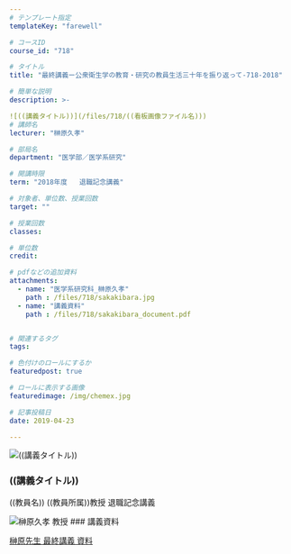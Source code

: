 ```yaml
---
# テンプレート指定
templateKey: "farewell"

# コースID
course_id: "718"

# タイトル
title: "最終講義ー公衆衛生学の教育・研究の教員生活三十年を振り返って-718-2018"

# 簡単な説明
description: >-

![((講義タイトル))](/files/718/((看板画像ファイル名))) 
# 講師名
lecturer: "榊原久孝"

# 部局名
department: "医学部／医学系研究"

# 開講時限
term: "2018年度	退職記念講義"

# 対象者、単位数、授業回数
target: ""

# 授業回数
classes: 

# 単位数
credit: 

# pdfなどの追加資料
attachments: 
  - name: "医学系研究科_榊原久孝" 
    path : /files/718/sakakibara.jpg
  - name: "講義資料" 
    path : /files/718/sakakibara_document.pdf


# 関連するタグ
tags:

# 色付けのロールにするか
featuredpost: true

# ロールに表示する画像
featuredimage: /img/chemex.jpg

# 記事投稿日
date: 2019-04-23

---
```


![((講義タイトル))](/files/718/((看板画像ファイル名))) 
### ((講義タイトル)) 

((教員名)) ((教員所属))教授 退職記念講義

![榊原久孝 教授](/files/718/sakakibara.jpg) ### 講義資料


[榊原先生 最終講義 資料](/files/718/sakakibara_document.pdf) 
